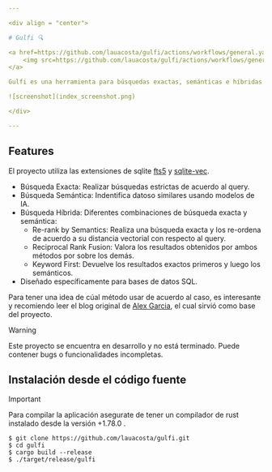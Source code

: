 ```yaml
---

<div align = "center">

# Gulfi 🔍

<a href=https://github.com/lauacosta/gulfi/actions/workflows/general.yaml>
    <img src=https://github.com/lauacosta/gulfi/actions/workflows/general.yaml/badge.svg>
</a>

Gulfi es una herramienta para búsquedas exactas, semánticas e híbridas sobre datos en una base de datos SQLite.

![screenshot](index_screenshot.png)

</div>

---
```


<!-- ## Acerca de -->
<!-- Herramienta interna de [TNEA - Red Social Profesional del Nordeste Argentino](https://tnea.ar/) para búsquedas híbridas sobre datos. -->

## Features
El proyecto utiliza las extensiones de sqlite [fts5](https://sqlite.org/fts5.html) y [sqlite-vec](https://github.com/asg017/sqlite-vec).

- Búsqueda Exacta: Realizar búsquedas estrictas de acuerdo al query.
- Búsqueda Semántica: Indentifica datoso similares usando modelos de IA.
- Búsqueda Híbrida: Diferentes combinaciones de búsqueda exacta y semántica:
    - Re-rank by Semantics: Realiza una búsqueda exacta y los re-ordena de acuerdo a su distancia vectorial con respecto al query.
    - Reciprocal Rank Fusion: Valora los resultados obtenidos por ambos métodos por sobre los demás.
    - Keyword First: Devuelve los resultados exactos primeros y luego los semánticos.
- Diseñado específicamente para bases de datos SQL.

Para tener una idea de cúal método usar de acuerdo al caso, es interesante y recomiendo leer el blog original de [Alex Garcia](https://alexgarcia.xyz/blog/2024/sqlite-vec-hybrid-search/index.html#which-should-i-choose), el cual sirvió como base del proyecto.

> [!WARNING]
> Este proyecto se encuentra en desarrollo y no está terminado. Puede contener bugs o funcionalidades incompletas.

## Instalación desde el código fuente
> [!IMPORTANT]
> Para compilar la aplicación asegurate de tener un compilador de rust instalado desde la versión +1.78.0 .

```
$ git clone https://github.com/lauacosta/gulfi.git
$ cd gulfi
$ cargo build --release
$ ./target/release/gulfi
```
